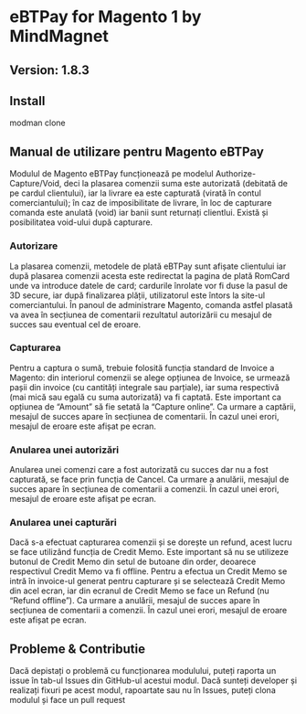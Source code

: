 # eBTPay for Magento 1 by MindMagnet #
## Version: 1.8.3 ##

## Install ##
modman clone

## Manual de utilizare pentru Magento eBTPay ##

Modulul de Magento eBTPay funcționează pe modelul Authorize-Capture/Void, deci la plasarea
comenzii suma este autorizată (debitată de pe cardul clientului), iar la livrare ea este capturată (virată
în contul comerciantului); în caz de imposibilitate de livrare, în loc de capturare comanda este anulată
(void) iar banii sunt returnați clientlui. Există și posibilitatea void-ului după capturare.

### Autorizare ###

La plasarea comenzii, metodele de plată eBTPay sunt afișate clientului iar după plasarea comenzii
acesta este redirectat la pagina de plată RomCard unde va introduce datele de card; cardurile
înrolate vor fi duse la pasul de 3D secure, iar după finalizarea plății, utilizatorul este întors la site-ul
comerciantului.
În panoul de administrare Magento, comanda astfel plasată va avea în secțiunea de comentarii
rezultatul autorizării cu mesajul de succes sau eventual cel de eroare.

### Capturarea ###

Pentru a captura o sumă, trebuie folosită funcția standard de Invoice a Magento: din interiorul
comenzii se alege opțiunea de Invoice, se urmează pașii din invoice (cu cantități integrale sau
parțiale), iar suma respectivă (mai mică sau egală cu suma autorizată) va fi captată. Este important ca
opțiunea de “Amount” să fie setată la “Capture online”. Ca urmare a captării, mesajul de succes apare
în secțiunea de comentarii. În cazul unei erori, mesajul de eroare este afișat pe ecran.

### Anularea unei autorizări ###

Anularea unei comenzi care a fost autorizată cu succes dar nu a fost capturată, se face prin funcția de
Cancel. Ca urmare a anulării, mesajul de succes apare în secțiunea de comentarii a comenzii. În cazul
unei erori, mesajul de eroare este afișat pe ecran.

### Anularea unei capturări ###

Dacă s-a efectuat capturarea comenzii și se dorește un refund, acest lucru se face utilizând funcția
de Credit Memo. Este important să nu se utilizeze butonul de Credit Memo din setul de butoane din
order, deoarece respectivul Credit Memo va fi offline. Pentru a efectua un Credit Memo se intră în
invoice-ul generat pentru capturare și se selectează Credit Memo din acel ecran, iar din ecranul de
Credit Memo se face un Refund (nu “Refund offline”). Ca urmare a anulării, mesajul de succes apare
în secțiunea de comentarii a comenzii. În cazul unei erori, mesajul de eroare este afișat pe ecran.

## Probleme & Contributie ##

Dacă depistați o problemă cu funcționarea modulului, puteți raporta un issue în tab-ul Issues din GitHub-ul acestui modul.
Dacă sunteți developer și realizați fixuri pe acest modul, rapoartate sau nu în Issues, puteți clona modulul și face un pull request
